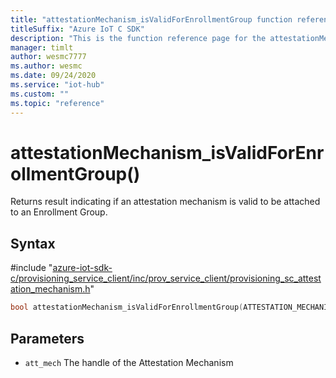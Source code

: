```yaml
---                             
title: "attestationMechanism_isValidForEnrollmentGroup function reference | Microsoft Docs" 
titleSuffix: "Azure IoT C SDK"            
description: "This is the function reference page for the attestationMechanism_isValidForEnrollmentGroup() function in the Azure IoT C SDK. This SDK is used with Azure IoT Hub and Azure IoT Hub Device Provisioning Service"            
manager: timlt                 
author: wesmc7777              
ms.author: wesmc               
ms.date: 09/24/2020                    
ms.service: "iot-hub"             
ms.custom: ""                
ms.topic: "reference"        
---                            
```


# attestationMechanism_isValidForEnrollmentGroup()

Returns result indicating if an attestation mechanism is valid to be attached to an Enrollment Group.

## Syntax

\#include "[azure-iot-sdk-c/provisioning_service_client/inc/prov_service_client/provisioning_sc_attestation_mechanism.h](../provisioning-sc-attestation-mechanism-h.md)"  
```C
bool attestationMechanism_isValidForEnrollmentGroup(ATTESTATION_MECHANISM_HANDLE  MU_C2);
```

## Parameters
* `att_mech` The handle of the Attestation Mechanism

